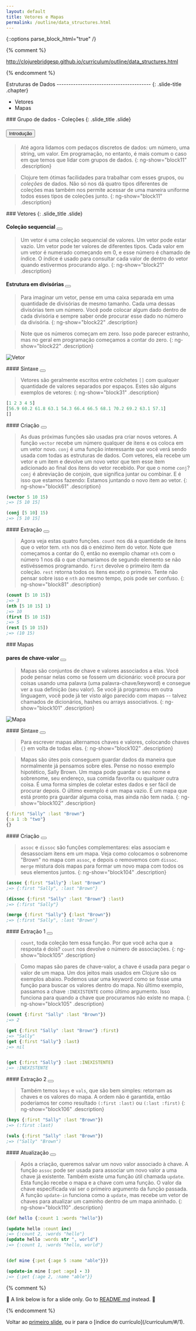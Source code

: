 ```yaml
---
layout: default
title: Vetores e Mapas
permalink: /outline/data_structures.html
---
```


{::options parse_block_html="true" /}

{% comment %}

http://clojurebridgesp.github.io/curriculum/outline/data_structures.html

{% endcomment %}

<section>
Estruturas de Dados
----------------------------------------
{: .slide-title .chapter}

* Vetores
* Mapas
</section>

<section>
### Grupo de dados - Coleções
{: .slide_title .slide}

#### <button class="link" ng-model="block11" ng-click="block11=!block11">Introdução</button>

> Até agora lidamos com pedaços discretos de dados: um número, uma
> string, um valor. Em programação, no entanto, é mais comum o caso em que temos
> que lidar com grupos de dados.
{: ng-show="block11" .description}

> Clojure tem ótimas facilidades para trabalhar com esses grupos, ou
> *coleções* de dados. Não só nos dá quatro tipos diferentes de coleções
> mas também nos permite acessar de uma maneira uniforme todos esses
> tipos de coleções junto.
{: ng-show="block11" .description}
</section>

<section ng-controller="NarrativeController">
### Vetores
{: .slide_title .slide}

#### Coleção sequencial <button class="link" ng-bind-html="details" ng-model="block21" ng-click="block21=!block21"></button>

> Um vetor é uma coleção sequencial de valores. Um vetor pode estar vazio.
> Um vetor pode ter valores de diferentes tipos. Cada valor em um vetor
> é numerado começando em 0, e esse número é chamado de índice. O índice
> é usado para consultar cada valor de dentro do vetor quando estivermos
> procurando algo.
{: ng-show="block21" .description}

#### Estrutura em divisórias <button class="link" ng-bind-html="details" ng-model="block22" ng-click="block22=!block22"></button>

> Para imaginar um vetor, pense em uma caixa separada em uma quantidade
> de divisórias de mesmo tamanho. Cada uma dessas divisórias tem um número.
> Você pode colocar algum dado dentro de cada divisória e sempre saber onde
> procurar esse dado no número da divisória.
{: ng-show="block22" .description}

> Note que os números começam em zero. Isso pode parecer estranho, mas
> no geral em programação começamos a contar do zero.
{: ng-show="block22" .description}

![Vetor](img/vector.png)

</section>

<section ng-controller="NarrativeController">
#### Sintaxe <button class="link" ng-bind-html="details" ng-model="block31" ng-click="block31=!block31"></button>

> Vetores são geralmente escritos entre colchetes `[]` com qualquer quantidade
> de valores separados por espaços. Estes são alguns exemplos de vetores: 
{: ng-show="block31" .description}

```clojure
[1 2 3 4 5]
[56.9 60.2 61.8 63.1 54.3 66.4 66.5 68.1 70.2 69.2 63.1 57.1]
[]
```
</section>

<section ng-controller="NarrativeController">
#### Criação <button class="link" ng-bind-html="details" ng-model="block61" ng-click="block61=!block61"></button>

> As duas próximas funções são usadas pra criar novos vetores. A função `vector`
> recebe um número qualquer de itens e os coloca em um vetor novo. `conj` é 
> uma função interessante que você verá sendo usada com todas as estruturas
> de dados. Com vetores, ela recebe um vetor e um item e devolve um novo vetor
> que tem esse item adicionado ao final dos itens do vetor recebido.
> Por que o nome `conj`? `conj` é abreviação de conjoin, que significa juntar
> ou combinar. E é isso que estamos fazendo: Estamos juntando o novo item ao vetor.
{: ng-show="block61" .description}

```clojure
(vector 5 10 15)
;=> [5 10 15]

(conj [5 10] 15)
;=> [5 10 15]
```
</section>

<section ng-controller="NarrativeController">
#### Extração <button class="link" ng-bind-html="details" ng-model="block81" ng-click="block81=!block81"></button>

> Agora veja estas quatro funções. `count` nos dá a quantidade de itens
> que o vetor tem. `nth` nos dá o enézimo item do vetor. Note que começamos
> a contar do 0, então no exemplo chamar `nth` com o número 1 nos dá o que
> chamaríamos de segundo elemento se não estivéssemos programando. `first`
> devolve o primeiro item da coleção. `rest` retorna todos os itens exceto o primeiro.
> Tente não pensar sobre isso e `nth` ao mesmo tempo, pois pode ser confuso.
{: ng-show="block81" .description}

```clojure
(count [5 10 15])
;=> 3
(nth [5 10 15] 1)
;=> 10
(first [5 10 15])
;=> 5
(rest [5 10 15])
;=> (10 15)
```
</section>

<section ng-controller="NarrativeController">
### Mapas

#### pares de chave-valor <button class="link" ng-bind-html="details" ng-model="block101" ng-click="block101=!block101"></button>

> Mapas são conjuntos de chave e valores associados a elas. Você pode pensar
> nelas como se fossem um dicionário: você procura por coisas usando uma
> palavra (uma palavra-chave/keyword) e consegue ver a sua definição (seu valor).
> Se você já programou em outra linguagem, você pode já ter visto algo parecido 
> com mapas -- talvez chamados de dicionários, hashes ou arrays associativos.
{: ng-show="block101" .description}

![Mapa](img/map.png)
</section>

<section ng-controller="NarrativeController">
#### Sintaxe <button class="link" ng-bind-html="details" ng-model="block102" ng-click="block102=!block102"></button>

> Para escrever mapas alternamos chaves e valores, colocando chaves `{}` em volta de todas elas.
{: ng-show="block102" .description}

> Mapas são útes pois conseguem guardar dados da maneira que normalmente já 
> pensamos sobre eles. Pense no nosso exemplo hipotético, Sally Brown. Um 
> mapa pode guardar o seu nome e sobrenome, seu endereço, sua comida favorita
> ou qualquer outra coisa. É uma forma simples de coletar estes dados e ser fácil
> de procurar depois. O último exemplo é um mapa vazio. É um mapa que está pronto 
> pra guardar alguma coisa, mas ainda não tem nada.
{: ng-show="block102" .description}

```clojure
{:first "Sally" :last "Brown"}
{:a 1 :b "two"}
{}
```
</section>

<section ng-controller="NarrativeController">
#### Criação <button class="link" ng-bind-html="details" ng-model="block104" ng-click="block104=!block104"></button>

> `assoc` e `dissoc` são funções complementares: elas associam e desassociam itens em um mapa. 
> Veja como colocamos o sobrenome "Brown" no mapa com `assoc`, e depois o removemos com `dissoc`.
> `merge` mistura dois mapas para formar um novo mapa com todos os seus elementos juntos.
{: ng-show="block104" .description}

```clojure
(assoc {:first "Sally"} :last "Brown")
;=> {:first "Sally", :last "Brown"}

(dissoc {:first "Sally" :last "Brown"} :last)
;=> {:first "Sally"}

(merge {:first "Sally"} {:last "Brown"})
;=> {:first "Sally", :last "Brown"}
```
</section>

<section ng-controller="NarrativeController">
#### Extração 1 <button class="link" ng-bind-html="details" ng-model="block105" ng-click="block105=!block105"></button>

> `count`, toda coleção tem essa função. Por que você acha que a resposta
> é dois? `count` nos devolve o número de associações.
{: ng-show="block105" .description}

> Como mapas são pares de chave-valor, a chave é usada para pegar o valor
> de um mapa. Um dos jeitos mais usados em Clojure são os exemplos abaixo.
> Podemos usar uma keyword como se fosse uma função para buscar os valores
> dentro do mapa. No último exemplo, passamos a chave `:INEXISTENTE` como 
> último argumento. Isso funciona para quando a chave que procuramos não
> existe no mapa.
{: ng-show="block105" .description}

```clojure
(count {:first "Sally" :last "Brown"})
;=> 2

(get {:first "Sally" :last "Brown"} :first)
;=> "Sally"
(get {:first "Sally"} :last)
;=> nil


(get {:first "Sally"} :last :INEXISTENTE)
;=> :INEXISTENTE
```
</section>

<section ng-controller="NarrativeController">
#### Extração 2 <button class="link" ng-bind-html="details" ng-model="block106" ng-click="block106=!block106"></button>

> Também temos `keys` e `vals`, que são bem simples: retornam as chaves
> e os valores do mapa. A ordem não é garantida, então poderiamos ter
> como resultado `(:first :last)` ou `(:last :first)`
{: ng-show="block106" .description}

```clojure
(keys {:first "Sally" :last "Brown"})
;=> (:first :last)

(vals {:first "Sally" :last "Brown"})
;=> ("Sally" "Brown")
```
</section>

<section ng-controller="NarrativeController">
#### Atualização <button class="link" ng-bind-html="details" ng-model="block110" ng-click="block110=!block110"></button>

> Após a criação, queremos salvar um novo valor associado à chave. 
> A função `assoc` pode ser usada para associar um novo valor a uma chave
> já existente. Também existe uma função útil chamada `update`. Esta 
> função recebe o mapa e a chave com uma função. O valor da chave especificada
> vai ser o primeiro argumento da função passada.
> A função `update-in` funciona como a `update`, mas recebe um vetor de
> chaves para atualizar um caminho dentro de um mapa aninhado.
{: ng-show="block110" .description}

```clojure
(def hello {:count 1 :words "hello"})

(update hello :count inc)
;=> {:count 2, :words "hello"}
(update hello :words str ", world")
;=> {:count 1, :words "hello, world"}


(def mine {:pet {:age 5 :name "able"}})

(update-in mine [:pet :age] - 3)
;=> {:pet {:age 2, :name "able"}}
```
</section>

{% comment %}

:star2: A link below is for a slide only. Go to [README.md](../README.md)
instead. :star2:

{% endcomment %}

<section>
Voltar ao <a href="javascript:;" onClick="Reveal.slide(1);">primeiro slide</a>,
ou ir para o [índice do currículo](/curriculum/#/1).
</section>
